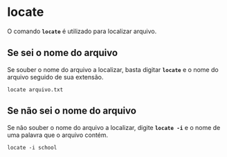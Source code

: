 # locate

O comando __`locate`__ é utilizado para localizar arquivo.

## Se sei o nome do arquivo

Se souber o nome do arquivo a localizar, basta digitar __`locate`__ e o nome do arquivo seguido de sua extensão.

```
locate arquivo.txt
```

## Se não sei o nome do arquivo

Se não souber o nome do arquivo a localizar, digite __`locate -i`__ e o nome de uma palavra que o arquivo contém.

```
locate -i school
```
